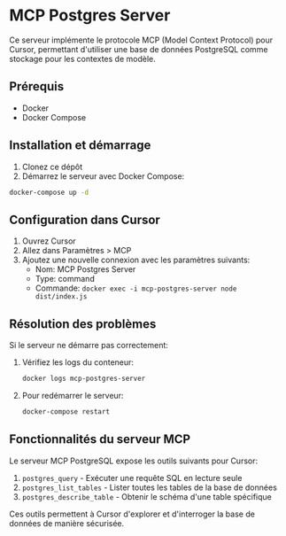 # MCP Postgres Server

Ce serveur implémente le protocole MCP (Model Context Protocol) pour Cursor, permettant d'utiliser une base de données PostgreSQL comme stockage pour les contextes de modèle.

## Prérequis

- Docker
- Docker Compose

## Installation et démarrage

1. Clonez ce dépôt
2. Démarrez le serveur avec Docker Compose:

```bash
docker-compose up -d
```

## Configuration dans Cursor

1. Ouvrez Cursor
2. Allez dans Paramètres > MCP
3. Ajoutez une nouvelle connexion avec les paramètres suivants:
   - Nom: MCP Postgres Server
   - Type: command
   - Commande: `docker exec -i mcp-postgres-server node dist/index.js`

## Résolution des problèmes

Si le serveur ne démarre pas correctement:

1. Vérifiez les logs du conteneur:

   ```bash
   docker logs mcp-postgres-server
   ```

2. Pour redémarrer le serveur:

   ```bash
   docker-compose restart
   ```

## Fonctionnalités du serveur MCP

Le serveur MCP PostgreSQL expose les outils suivants pour Cursor:

1. `postgres_query` - Exécuter une requête SQL en lecture seule
2. `postgres_list_tables` - Lister toutes les tables de la base de données
3. `postgres_describe_table` - Obtenir le schéma d'une table spécifique

Ces outils permettent à Cursor d'explorer et d'interroger la base de données de manière sécurisée.
